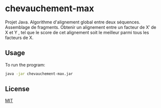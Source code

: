 # chevauchement-max

Projet Java.
Algorithme d'alignement global entre deux séquences. Assemblage de fragments. Obtenir un alignement entre un facteur de X′ de X et Y , tel que le score de cet alignement soit le meilleur parmi tous les facteurs de X.


## Usage

To run the program:
```bash
java -jar chevauchement-max.jar
```

## License
[MIT](https://raw.githubusercontent.com/Nakwendaa/chevauchement-max/master/LICENSE)
